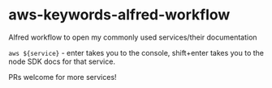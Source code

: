 # aws-keywords-alfred-workflow
Alfred workflow to open my commonly used services/their documentation


`aws ${service}` - enter takes you to the console, shift+enter takes you to the node SDK docs for that service. 

PRs welcome for more services!

